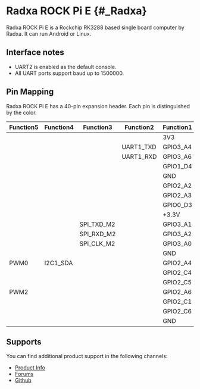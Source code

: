 Radxa ROCK Pi E {#_Radxa}
====================

Radxa ROCK Pi E is a Rockchip RK3288 based single board computer by Radxa. It can run Android or Linux.

Interface notes
---------------

- UART2 is enabled as the default console.
- All UART ports support baud up to 1500000.

Pin Mapping
-----------

Radxa ROCK Pi E has a 40-pin expansion header. Each pin is distinguished by the color.

| Function5| Function4|  Function3|    Function2| Function1|  PIN  |  PIN  | Function1|    Function2|  Function3|   Function4|   Function5|
|----------|----------|-----------|-------------|----------|:------|------:|----------|-------------|-----------|------------|------------|
|          |          |           |             |       3V3|   1   |   2   |     +5.0V|             |           |            |            |
|          |          |           |    UART1_TXD|  GPIO3_A4|   3   |   4   |     +5.0V|             |           |            |            |
|          |          |           |    UART1_RXD|  GPIO3_A6|   5   |   6   |       GND|             |           |            |            |
|          |          |           |             |  GPIO1_D4|   7   |   8   |  GPIO2_A0|  UART2_TX_M1|           |            |            |
|          |          |           |             |       GND|   9   |   10  |  GPIO2_A1|  UART2_RX_M1|           |            |            |
|          |          |           |             |  GPIO2_A2|   11  |   12  |  GPIO2_C2|             |           |            |            |
|          |          |           |             |  GPIO2_A3|   13  |   14  |       GND|             |           |            |            |
|          |          |           |             |  GPIO0_D3|   15  |   16  |   USB20DM|             |           |            |            |
|          |          |           |             |     +3.3V|   17  |   18  |   USB20DP|             |           |            |            |
|          |          |SPI_TXD_M2 |             |  GPIO3_A1|   19  |   20  |       GND|             |           |            |            |
|          |          |SPI_RXD_M2 |             |  GPIO3_A2|   21  |   22  |SARADC_IN1|             |           |            |            |
|          |          |SPI_CLK_M2 |             |  GPIO3_A0|   23  |   24  |  GPIO3_B0|             |SPI_CSN0_M2|            |            |
|          |          |           |             |       GND|   25  |   26  |  GPIO2_B4|             |           |            |            |
|PWM0      |I2C1_SDA  |           |             |  GPIO2_A4|   27  |   28  |  GPIO2_A5|             |           |    I2C1_SCL|        PWM1|
|          |          |           |             |  GPIO2_C4|   29  |   30  |       GND|             |           |            |            |
|          |          |           |             |  GPIO2_C5|   31  |   32  |  GPIO2_C0|             |           |            |            |
|PWM2      |          |           |             |  GPIO2_A6|   33  |   34  |       GND|             |           |            |            |
|          |          |           |             |  GPIO2_C1|   35  |   36  |  GPIO2_B7|             |           |            |            |
|          |          |           |             |  GPIO2_C6|   37  |   38  |  GPIO2_C3|             |           |            |            |
|          |          |           |             |       GND|   39  |   40  |  GPIO2_C7|             |           |            |            |

Supports
--------

You can find additional product support in the following channels:

- [Product Info](https://docs.radxa.com/rockpi/rockpie)
- [Forums](https://forum.radxa.com/c/rockpie)
- [Github](https://github.com/radxa)